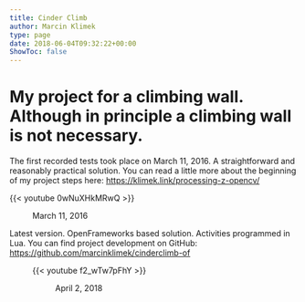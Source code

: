 ```yaml
---
title: Cinder Climb
author: Marcin Klimek
type: page
date: 2018-06-04T09:32:22+00:00
ShowToc: false
---
```

# My project for a climbing wall. Although in principle a climbing wall is not necessary.

The first recorded tests took place on March 11, 2016. A straightforward and reasonably practical solution. You can read a little more about the beginning of my project steps here: <https://klimek.link/processing-z-opencv/>

{{< youtube 0wNuXHkMRwQ >}}
<figure>
<figcaption> March 11, 2016</figcaption>
</figure> 

Latest version. OpenFrameworks based solution. Activities programmed in Lua. You can find project development on GitHub: <a rel="noreferrer noopener" href="https://github.com/marcinklimek/cinderclimb-of" target="_blank">https://github.com/marcinklimek/cinderclimb-of</a><figure class="wp-block-embed is-type-video is-provider-youtube wp-block-embed-youtube wp-embed-aspect-16-9 wp-has-aspect-ratio">

{{< youtube f2_wTw7pFhY >}}
<figure>
<figcaption>April 2, 2018</figcaption>
</figure> 
